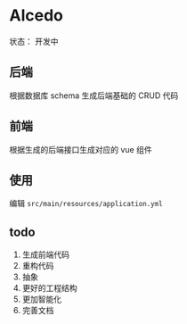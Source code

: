 # Alcedo

状态： 开发中

## 后端

根据数据库 schema 生成后端基础的 CRUD 代码

## 前端

根据生成的后端接口生成对应的 vue 组件

## 使用

编辑 `src/main/resources/application.yml`

## todo

1. 生成前端代码
1. 重构代码
1. 抽象
1. 更好的工程结构
1. 更加智能化
1. 完善文档
